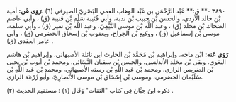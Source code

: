 ٣٨٩٠ -** ق:** عَبْد الرَّحْمَن بن عَبْد الوهاب العمي البَصْرِيّ الصيرفي (٦) .**رَوَى عَن:** أمية بْن خالد الأزدي، والحسن بْن حبيب بْن ندبة، وأبي قُتَيبة سَلْم بْن قتيبة (ق) ، وأبي عاصم الضحاك بْن مخلد (ق) ، وعبد اللَّه بْن موسى التَّيْمِيّ، وعبد اللَّه بْن نمير (ق) ، وأبي سلمة، موسى بْن إسماعيل (ق) ، ووكيع بْن الجراح، ويعقوب بْن إسحاق الحضرمي (ق) ، وأبي عامر العقدي (ق) .

**رَوَى عَنه:** ابْن ماجه، وإبراهيم بْن مُحَمَّد بْن الحارث ابن نائلة الأصبهاني، وإبراهيم بْن هاشم البغوي، وبقي بْن مخلد الأندلسي، والحسن بْن سفيان النَّسَائي، ومحمد بْن أيوب بْن يحيى بْن الضريس الرازي، ومحمد بْن عَبد اللَّهِ بْن رسته الأصبهاني، ومحمد بْن عَبد اللَّهِ بْن سُلَيْمان الحضرمي، وموسى بْن إِسْحَاق بْن موسى الأَنْصارِيّ، وأبو زُرْعَة الرازي.

ذكره ابنُ حِبَّان فِي كتاب "الثقات" وَقَال (١) : مستقيم الحديث (٢) .